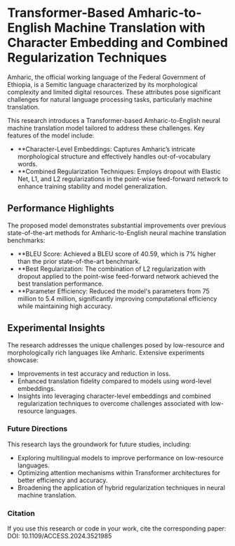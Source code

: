 # Transformer-Based Amharic-to-English Machine Translation with Character Embedding and Combined Regularization Techniques

Amharic, the official working language of the Federal Government of Ethiopia, is a Semitic language characterized by its morphological complexity and limited digital resources. These attributes pose significant challenges for natural language processing tasks, particularly machine translation.

This research introduces a Transformer-based Amharic-to-English neural machine translation model tailored to address these challenges. Key features of the model include:

- **Character-Level Embeddings: Captures Amharic’s intricate morphological structure and effectively handles out-of-vocabulary words.
- **Combined Regularization Techniques: Employs dropout with Elastic Net, L1, and L2 regularizations in the point-wise feed-forward network to enhance training stability and model generalization.

## Performance Highlights

The proposed model demonstrates substantial improvements over previous state-of-the-art methods for Amharic-to-English neural machine translation benchmarks:

- **BLEU Score: Achieved a BLEU score of 40.59, which is 7% higher than the prior state-of-the-art benchmark.
- **Best Regularization: The combination of L2 regularization with dropout applied to the point-wise feed-forward network achieved the best translation performance.
- **Parameter Efficiency: Reduced the model's parameters from 75 million to 5.4 million, significantly improving computational efficiency while maintaining high accuracy.

## Experimental Insights

The research addresses the unique challenges posed by low-resource and morphologically rich languages like Amharic. Extensive experiments showcase:

- Improvements in test accuracy and reduction in loss.
- Enhanced translation fidelity compared to models using word-level embeddings.
- Insights into leveraging character-level embeddings and combined regularization techniques to overcome challenges associated with low-resource languages.

### Future Directions

This research lays the groundwork for future studies, including:

- Exploring multilingual models to improve performance on low-resource languages.
- Optimizing attention mechanisms within Transformer architectures for better efficiency and accuracy.
- Broadening the application of hybrid regularization techniques in neural machine translation.

### Citation

If you use this research or code in your work, cite the corresponding paper: DOI: 10.1109/ACCESS.2024.3521985﻿

